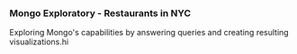 ### Mongo Exploratory - Restaurants in NYC

Exploring Mongo's capabilities by answering queries and creating resulting visualizations.hi
